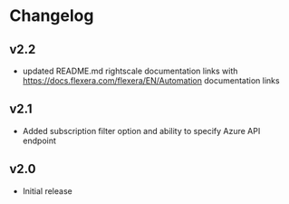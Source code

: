 # Changelog

## v2.2

- updated README.md rightscale documentation links with https://docs.flexera.com/flexera/EN/Automation documentation links

## v2.1

- Added subscription filter option and ability to specify Azure API endpoint

## v2.0

- Initial release
